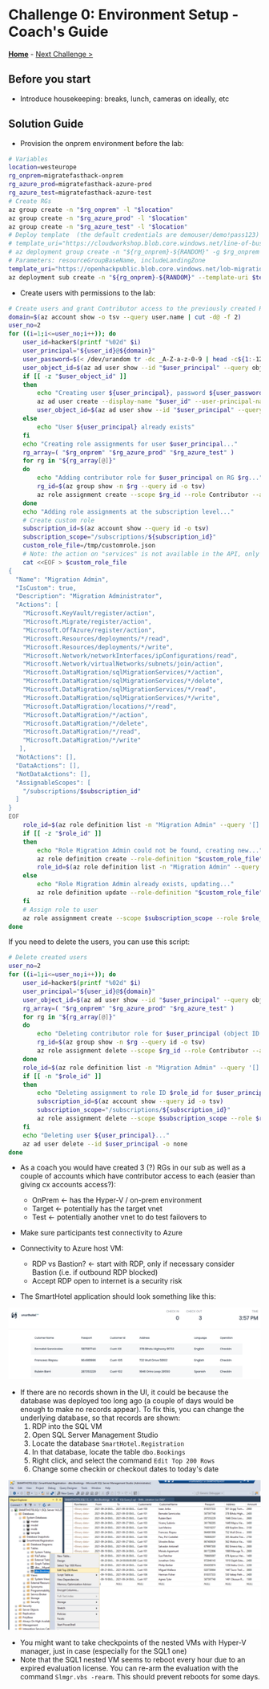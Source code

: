 # Challenge 0: Environment Setup - Coach's Guide

**[Home](./README.md)** - [Next Challenge >](./01-design.md)

## Before you start

- Introduce housekeeping: breaks, lunch, cameras on ideally, etc

## Solution Guide

- Provision the onprem environment before the lab:

```bash
# Variables
location=westeurope
rg_onprem=migratefasthack-onprem
rg_azure_prod=migratefasthack-azure-prod
rg_azure_test=migratefasthack-azure-test
# Create RGs
az group create -n "$rg_onprem" -l "$location"
az group create -n "$rg_azure_prod" -l "$location"
az group create -n "$rg_azure_test" -l "$location"
# Deploy template  (the default credentials are demouser/demo!pass123)
# template_uri="https://cloudworkshop.blob.core.windows.net/line-of-business-application-migration/sept-2020/SmartHotelHost.json"
# az deployment group create -n "${rg_onprem}-${RANDOM}" -g $rg_onprem --template-uri $template_uri
# Parameters: resourceGroupBaseName, includeLandingZone
template_uri="https://openhackpublic.blob.core.windows.net/lob-migration/sept-2021/SmartHotelFull.json"
az deployment sub create -n "${rg_onprem}-${RANDOM}" --template-uri $template_uri -l $location --parameters resourceGroupBaseName=FastHack includeLandingZone=true
```

- Create users with permissions to the lab:

```bash
# Create users and grant Contributor access to the previously created RGs
domain=$(az account show -o tsv --query user.name | cut -d@ -f 2)
user_no=2
for ((i=1;i<=user_no;i++)); do
    user_id=hacker$(printf "%02d" $i)
    user_principal="${user_id}@${domain}"
    user_password=$(< /dev/urandom tr -dc _A-Z-a-z-0-9 | head -c${1:-12};echo;)
    user_object_id=$(az ad user show --id "$user_principal" --query objectId -o tsv)
    if [[ -z "$user_object_id" ]]
    then
        echo "Creating user ${user_principal}, password ${user_password}..."
        az ad user create --display-name "$user_id" --user-principal-name "$user_principal" --password "$user_password" -o none
        user_object_id=$(az ad user show --id "$user_principal" --query objectId -o tsv)
    else
        echo "User ${user_principal} already exists"
    fi
    echo "Creating role assignments for user $user_principal..."
    rg_array=( "$rg_onprem" "$rg_azure_prod" "$rg_azure_test" )
    for rg in "${rg_array[@]}"
    do
        echo "Adding contributor role for $user_principal on RG $rg..."
        rg_id=$(az group show -n $rg --query id -o tsv)
        az role assignment create --scope $rg_id --role Contributor --assignee $user_object_id -o none
    done
    echo "Adding role assignments at the subscription level..."
    # Create custom role
    subscription_id=$(az account show --query id -o tsv)
    subscription_scope="/subscriptions/${subscription_id}"
    custom_role_file=/tmp/customrole.json
    # Note: the action on "services" is not available in the API, only "sqlMigrationServices", however it is required by the portal, hence using star wildcard
    cat <<EOF > $custom_role_file
{
  "Name": "Migration Admin",
  "IsCustom": true,
  "Description": "Migration Administrator",
  "Actions": [
    "Microsoft.KeyVault/register/action",
    "Microsoft.Migrate/register/action",
    "Microsoft.OffAzure/register/action",
    "Microsoft.Resources/deployments/*/read",
    "Microsoft.Resources/deployments/*/write",
    "Microsoft.Network/networkInterfaces/ipConfigurations/read",
    "Microsoft.Network/virtualNetworks/subnets/join/action",
    "Microsoft.DataMigration/sqlMigrationServices/*/action",
    "Microsoft.DataMigration/sqlMigrationServices/*/delete",
    "Microsoft.DataMigration/sqlMigrationServices/*/read",
    "Microsoft.DataMigration/sqlMigrationServices/*/write",
    "Microsoft.DataMigration/locations/*/read",
    "Microsoft.DataMigration/*/action",
    "Microsoft.DataMigration/*/delete",
    "Microsoft.DataMigration/*/read",
    "Microsoft.DataMigration/*/write"
   ],
  "NotActions": [],
  "DataActions": [],
  "NotDataActions": [],
  "AssignableScopes": [
    "/subscriptions/$subscription_id"
  ]
}
EOF
    role_id=$(az role definition list -n "Migration Admin" --query '[].id' -o tsv)
    if [[ -z "$role_id" ]]
    then
        echo "Role Migration Admin could not be found, creating new..."
        az role definition create --role-definition "$custom_role_file"
        role_id=$(az role definition list -n "Migration Admin" --query '[].id' -o tsv)
    else
        echo "Role Migration Admin already exists, updating..."
        az role definition update --role-definition "$custom_role_file"
    fi
    # Assign role to user
    az role assignment create --scope $subscription_scope --role $role_id --assignee $user_object_id -o none
done
```

If you need to delete the users, you can use this script:

```bash
# Delete created users
user_no=2
for ((i=1;i<=user_no;i++)); do
    user_id=hacker$(printf "%02d" $i)
    user_principal="${user_id}@${domain}"
    user_object_id=$(az ad user show --id "$user_principal" --query objectId -o tsv)
    rg_array=( "$rg_onprem" "$rg_azure_prod" "$rg_azure_test" )
    for rg in "${rg_array[@]}"
    do
        echo "Deleting contributor role for $user_principal (object ID $user_object_id) on RG $rg..."
        rg_id=$(az group show -n $rg --query id -o tsv)
        az role assignment delete --scope $rg_id --role Contributor --assignee $user_object_id -o none
    done
    role_id=$(az role definition list -n "Migration Admin" --query '[].id' -o tsv)
    if [[ -n "$role_id" ]]
    then
        echo "Deleting assignment to role ID $role_id for $user_principal at the subscription level..."
        subscription_id=$(az account show --query id -o tsv)
        subscription_scope="/subscriptions/${subscription_id}"
        az role assignment delete --scope $subscription_scope --role $role_id --assignee $user_object_id -o none
    fi
    echo "Deleting user ${user_principal}..."
    az ad user delete --id $user_principal -o none
done
```

- As a coach you would have created 3 (?) RGs in our sub as well as a couple of accounts which have contributor access to each (easier than giving cx accounts access?):
    - OnPrem <- has the Hyper-V / on-prem environment
    - Target <- potentially has the target vnet
    - Test <- potentially another vnet to do test failovers to
- Make sure participants test connectivity to Azure
- Connectivity to Azure host VM:
    - RDP vs Bastion? <- start with RDP, only if necessary consider Bastion (i.e. if outbound RDP blocked)
    - Accept RDP open to internet is a security risk

- The SmartHotel application should look something like this:

![smarthotel app](./Images/smarthotel_app_portal.png)

- If there are no records shown in the UI, it could be because the database was deployed too long ago (a couple of days would be enough to make no records appear). To fix this, you can change the underlying database, so that records are shown:
    1. RDP into the SQL VM
    1. Open SQL Server Management Studio
    1. Locate the database `SmartHotel.Registration`
    1. In that database, locate the table `dbo.Bookings`
    1. Right click, and select the command `Edit Top 200 Rows`
    1. Change some checkin or checkout dates to today's date

![smss](./Images/ssms.png)

- You might want to take checkpoints of the nested VMs with Hyper-V manager, just in case (especially for the SQL1 one)
- Note that the SQL1 nested VM seems to reboot every hour due to an expired evaluation license. You can re-arm the evaluation with the command `Slmgr.vbs -rearm`. This should prevent reboots for some days.
